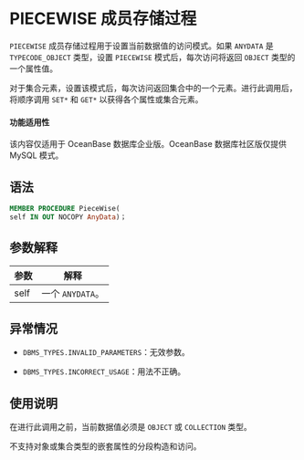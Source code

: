 PIECEWISE 成员存储过程 
=====================================

`PIECEWISE` 成员存储过程用于设置当前数据值的访问模式。如果 `ANYDATA` 是 `TYPECODE_OBJECT` 类型，设置 `PIECEWISE` 模式后，每次访问将返回 `OBJECT` 类型的一个属性值。

对于集合元素，设置该模式后，每次访问返回集合中的一个元素。进行此调用后，将顺序调用 `SET*` 和 `GET*` 以获得各个属性或集合元素。

  <main id="notice" >
    <h4>功能适用性</h4>
    <p>该内容仅适用于 OceanBase 数据库企业版。OceanBase 数据库社区版仅提供 MySQL 模式。</p>
  </main>

语法 
-----------------------

```sql
MEMBER PROCEDURE PieceWise(
self IN OUT NOCOPY AnyData)；
```



参数解释 
-------------------------



|  参数  |      解释       |
|------|---------------|
| self | 一个 `ANYDATA`。 |



异常情况 
-------------------------

* `DBMS_TYPES.INVALID_PARAMETERS`：无效参数。

  



* `DBMS_TYPES.INCORRECT_USAGE`：用法不正确。

  




使用说明 
-------------------------

在进行此调用之前，当前数据值必须是 `OBJECT` 或 `COLLECTION` 类型。

不支持对象或集合类型的嵌套属性的分段构造和访问。
